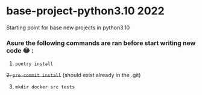 # base-project-python3.10 2022
Starting point for base new projects in python3.10 

### Asure the following commands are ran before start writing new code :joy: :
1. `poetry install`


~~2. `pre-commit install`~~ (should exist already in the .git)

3. `mkdir docker src tests`
